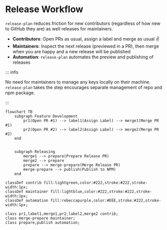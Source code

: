 # Release Workflow

`release-plan` reduces friction for new contributors (regardless of how new to
GitHub they are) as well releases for maintainers.

- **Contributors**: Open PRs as usual, assign a label and merge as usual :v:
- **Maintainers**: Inspect the next release (previewed in a PR), then merge when you
  are happy and a new release will be published
- **Automation**: `release-plan` automates the preview and publishing of
  releases

::: info

No need for maintainers to manage any keys locally on their machine.
`release-plan` takes the step encourages separate management of repo and npm package.

:::

```mermaid
flowchart TB
    subgraph Feature Development
        pr1(Open PR #1) --> label1(Assign Label) --> merge1(Merge PR #1)
        pr2(Open PR #2) --> label2(Assign Label) --> merge2(Merge PR #2)
    end

    
    subgraph Releasing
        merge1 --> prepare(Prepare Release PR)
        merge2 --> prepare
        prepare --> merge-prepare(Merge Release PR)
        merge-prepare --> publish(Publish to NPM)
    end

classDef contrib fill:lightgreen,color:#222,stroke:#222,stroke-width:1px;
classDef maintainer fill:lightblue,color:#222,stroke:#222,stroke-width:1px;
classDef automation fill:rebeccapurple,color:#EEE,stroke:#222,stroke-width:1px;

class pr1,label1,merge1,pr2,label2,merge2 contrib;
class merge-prepare maintainer;
class prepare,publish automation;
```
